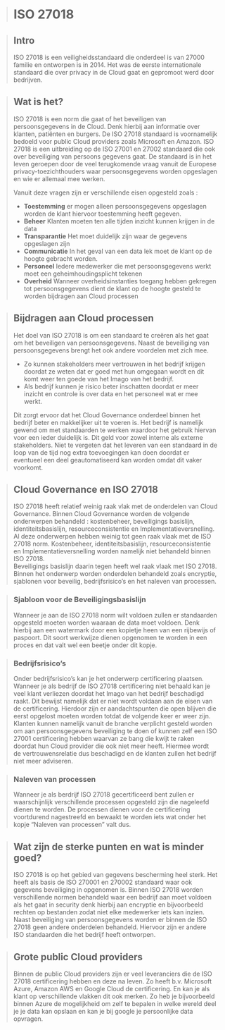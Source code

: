 > # ISO 27018
  
> ## Intro  
>ISO 27018 is een veiligheidsstandaard die onderdeel is van 27000 familie en ontworpen is in 2014. Het was de eerste internationale standaard die over privacy in de Cloud gaat en gepromoot werd door bedrijven.
  
> ## Wat is het?
> ISO 27018 is een norm die gaat of het beveiligen van persoonsgegevens in de Cloud. Denk hierbij aan informatie over klanten, patiënten en burgers. De ISO 27018 standaard is voornamelijk bedoeld voor public Cloud providers zoals Microsoft en Amazon.  ISO 27018 is een uitbreiding op de ISO 27001 en 27002 standaard die ook over beveiliging van persoons gegevens gaat. De standaard is in het leven geroepen door de veel terugkomende vraag vanuit de Europese privacy-toezichthouders waar persoonsgegevens worden opgeslagen en wie er allemaal mee werken.
>   
> Vanuit deze vragen zijn er verschillende eisen opgesteld zoals :  
>- **Toestemming** er mogen alleen persoonsgegevens opgeslagen worden de klant hiervoor toestemming heeft gegeven.
>- **Beheer** Klanten moeten ten alle tijden inzicht kunnen krijgen in de data
>- **Transparantie** Het moet duidelijk zijn waar de gegevens opgeslagen zijn
>- **Communicatie** In het geval van een data lek moet de klant op de hoogte gebracht worden.
>- **Personeel** Iedere medewerker die met persoonsgegevens werkt moet een geheimhoudingsplicht tekenen
>- **Overheid** Wanneer overheidsinstanties toegang hebben gekregen tot persoonsgegevens dient de klant op de hoogte gesteld te worden bijdragen aan Cloud processen
  
> ## Bijdragen aan Cloud processen
>Het doel van ISO 27018 is om een standaard te creëren als het gaat om het beveiligen van persoonsgegevens. Naast de beveiliging van persoonsgegevens brengt het ook andere voordelen met zich mee.  
> - Zo kunnen stakeholders meer vertrouwen in het bedrijf krijgen doordat ze weten dat er goed met hun omgegaan wordt en dit komt weer ten goede van het Imago van het bedrijf. 
> - Als bedrijf kunnen je risico beter inschatten doordat er meer inzicht en controle is over data en het personeel wat er mee werkt.
>   
>Dit zorgt ervoor dat het Cloud Governance onderdeel binnen het bedrijf beter en makkelijker uit te voeren is. Het bedrijf is namelijk gewend om met standaarden te werken waardoor het gebruik hiervan voor een ieder duidelijk is. Dit geld voor zowel interne als externe stakeholders. Niet te vergeten dat het leveren van een standaard in de loop van de tijd nog extra toevoegingen kan doen doordat er eventueel een deel geautomatiseerd kan worden omdat dit vaker voorkomt.
>   

> ## Cloud Governance en ISO 27018
>ISO 27018 heeft relatief weinig raak vlak met de onderdelen van Cloud Governance. Binnen Cloud Governance worden de volgende onderwerpen behandeld : kostenbeheer, beveiligings basislijn, identiteitsbasislijn, resourceconsistentie en Implementatieversnelling.  
>Al deze onderwerpen hebben weinig tot geen raak vlaak met de ISO 27018 norm. Kostenbeheer, identiteitsbasislijn, resourceconsistentie en Implementatieversnelling  worden namelijk niet behandeld binnen ISO 27018.  
>Beveiligings basislijn daarin tegen heeft wel raak vlaak met ISO 27018. Binnen het onderwerp worden onderdelen behandeld zoals encryptie, sjablonen voor beveilig, bedrijfsrisico’s en het naleven van processen. 
> 

> ### Sjabloon voor de Beveiligingsbasislijn
> Wanneer je aan de ISO 27018 norm wilt voldoen zullen er standaarden opgesteld moeten worden waaraan de data moet voldoen. Denk hierbij aan een watermark door een kopietje heen van een rijbewijs of paspoort. 
> Dit soort werkwijze dienen opgenomen te worden in een proces en dat valt wel een beetje onder dit kopje.
>  

> ### Bedrijfsrisico’s
>Onder bedrijfsrisico’s kan je het onderwerp certificering plaatsen. Wanneer je als bedrijf de ISO 27018 certificering niet behaald kan je veel klant verliezen doordat het Imago van het bedrijf beschadigd raakt. Dit bewijst namelijk dat er niet wordt voldaan aan de eisen van de certificering. Hierdoor zijn er aandachtspunten die open blijven die eerst opgelost moeten worden totdat de volgende keer er weer zijn.  
>Klanten kunnen namelijk vanuit de branche verplicht gesteld worden om aan persoonsgegevens beveiliging te doen of kunnen zelf een ISO 27001 certificering hebben waarvan ze bang die kwijt te raken doordat hun Cloud provider die ook niet meer heeft. Hiermee wordt de vertrouwensrelatie dus beschadigd en de klanten zullen het bedrijf niet meer adviseren.  
> 

> ### Naleven van processen
>Wanneer je als berdrijf ISO 27018 gecertificeerd bent zullen er waarschijnlijk verschillende processen opgesteld zijn die nageleefd dienen te worden. 
>De processen dienen voor de certificering voortdurend nagestreefd en bewaakt te worden iets wat onder het kopje “Naleven van processen” valt dus.  

> ## Wat zijn de sterke punten en wat is minder goed? 
>ISO 27018 is op het gebied van gegevens bescherming heel sterk. Het heeft als basis de ISO 270001 en 270002 standaard waar ook gegevens beveiliging in opgenomen is. Binnen ISO 27018 worden verschillende normen behandeld waar een bedrijf aan moet voldoen als het gaat in security denk hierbij aan encryptie en bijvoorbeeld rechten op bestanden zodat niet elke medewerker iets kan inzien.  
>Naast beveiliging van persoonsgegevens worden er binnen de ISO 27018 geen andere onderdelen behandeld. Hiervoor zijn er andere ISO standaarden die het bedrijf heeft ontworpen.  

> ## Grote public Cloud providers
> Binnen de public Cloud providers zijn er veel leveranciers die de ISO 27018 certificering hebben en deze na leven. Zo heeft b.v. Microsoft Azure, Amazon AWS en Google Cloud de certificering. En kan je als klant op verschillende vlakken dit ook merken. Zo heb je bijvoorbeeld binnen Azure de mogelijkheid om zelf te bepalen in welke wereld deel je je data kan opslaan en kan je bij google je persoonlijke data opvragen. 

